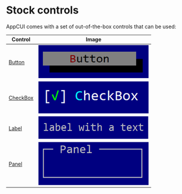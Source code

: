 # Stock controls

AppCUI comes with a set of out-of-the-box controls that can be used:

| Control                                | Image                                                  |
|----------------------------------------|--------------------------------------------------------|
| [Button](stock-controls/button.md)     | <img src="stock-controls/img/button.png" width=300/>   |
| [CheckBox](stock-controls/checkbox.md) | <img src="stock-controls/img/checkbox.png" width=300/> |
| [Label](stock-controls/label.md)       | <img src="stock-controls/img/label.png" width=300/>    |
| [Panel](stock-controls/panel.md)       | <img src="stock-controls/img/panel.png" width=300/>    |


